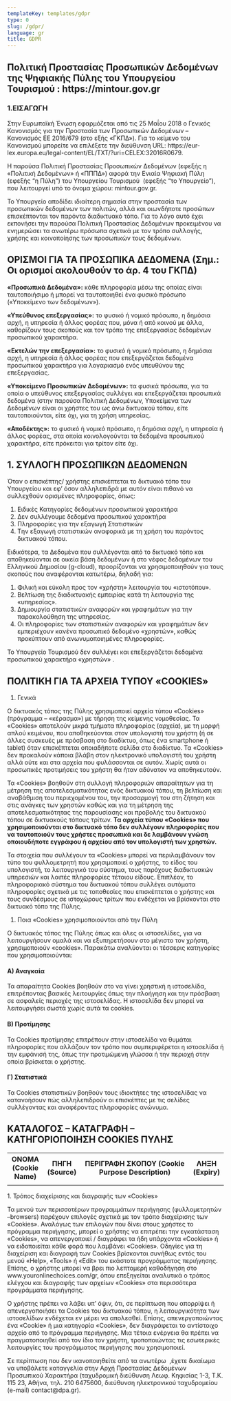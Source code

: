```yaml
---
templateKey: templates/gdpr
type: 0
slug: /gdpr/
language: gr
title: GDPR
---
```


<div>
<h2>Πολιτική Προστασίας Προσωπικών Δεδομένων της Ψηφιακής Πύλης του Υπουργείου Τουρισμού : https://mintour.gov.gr</h2>

<h3>1.ΕΙΣΑΓΩΓΗ</h3>
<p>
Στην Ευρωπαϊκή Ένωση εφαρμόζεται από τις 25 Μαΐου 2018 ο Γενικός Κανονισμός για την Προστασία των Προσωπικών Δεδομένων – Κανονισμός ΕΕ 2016/679 (στο εξής «ΓΚΠΔ»). Για το κείμενο του Κανονισμού μπορείτε να επιλέξετε την διεύθυνση URL: https://eur-lex.europa.eu/legal-content/EL/TXT/?uri=CELEX:32016R0679.</p>

<p>
Η παρούσα Πολιτική Προστασίας Προσωπικών Δεδομένων (εφεξής η «Πολιτική Δεδομένων» ή «ΠΠΠΔ») αφορά την Ενιαία Ψηφιακή Πύλη (εφεξής “η Πύλη”) του Υπουργείου Τουρισμού  (εφεξής “το Υπουργείο”), που λειτουργεί υπό το όνομα χώρου: mintour.gov.gr.</p>

<p>
Το Υπουργείο αποδίδει ιδιαίτερη σημασία στην προστασία των προσωπικών δεδομένων των πολιτών, αλλά και οιωνδήποτε προσώπων επισκέπτονται τον παρόντα διαδικτυακό τόπο. Για το λόγο αυτό έχει εκπονήσει την παρούσα Πολιτική Προστασίας Δεδομένων προκειμένου να ενημερώσει τα ανωτέρω πρόσωπα σχετικά με τον τρόπο συλλογής, χρήσης και κοινοποίησης των προσωπικών τους δεδομένων.

 </p>

<h2> ΟΡΙΣΜΟΙ ΓΙΑ ΤΑ ΠΡΟΣΩΠΙΚΑ ΔΕΔΟΜΕΝΑ
(Σημ.: Οι ορισμοί ακολουθούν το άρ. 4 του ΓΚΠΔ)</h2>

<p><strong>«Προσωπικά Δεδομένα»:</strong> κάθε πληροφορία μέσω της οποίας είναι ταυτοποιήσιμο ή μπορεί να ταυτοποιηθεί ένα φυσικό πρόσωπο («Υποκείμενο των δεδομένων»).</p>
<p>
<strong>«Υπεύθυνος επεξεργασίας»:</strong> το φυσικό ή νομικό πρόσωπο, η δημόσια αρχή, η υπηρεσία ή άλλος φορέας που, μόνα ή από κοινού με άλλα, καθορίζουν τους σκοπούς και τον τρόπο της επεξεργασίας δεδομένων προσωπικού χαρακτήρα.</p>

<p>
<strong>«Εκτελών την επεξεργασία»:</strong> το φυσικό ή νομικό πρόσωπο, η δημόσια αρχή, η υπηρεσία ή άλλος φορέας που επεξεργάζεται δεδομένα προσωπικού χαρακτήρα για λογαριασμό ενός υπευθύνου της επεξεργασίας.
</p>
<p>
<strong>«Υποκείμενο Προσωπικών Δεδομένων»:</strong> τα φυσικά πρόσωπα, για τα οποία ο υπεύθυνος επεξεργασίας συλλέγει και επεξεργάζεται προσωπικά δεδομένα (στην παρούσα Πολιτική Δεδομένων, Υποκείμενα των Δεδομένων είναι οι χρήστες του ως άνω δικτυακού τόπου, είτε ταυτοποιούνται, είτε όχι, για τη χρήση υπηρεσίας.
</p>
<p>
<strong>«Αποδέκτης»:</strong> το φυσικό ή νομικό πρόσωπο, η δημόσια αρχή, η υπηρεσία ή άλλος φορέας, στα οποία κοινολογούνται τα δεδομένα προσωπικού χαρακτήρα, είτε πρόκειται για τρίτον είτε όχι.</p>

<h2>1. ΣΥΛΛΟΓΗ ΠΡΟΣΩΠΙΚΩΝ ΔΕΔΟΜΕΝΩΝ</h2>
<p>

Όταν ο επισκέπτης/ χρήστης επισκέπτεται το δικτυακό τόπο του Υπουργείου και εφ’ όσον
αλληλεπιδρά με αυτόν
είναι πιθανό να συλλεχθούν ορισμένες πληροφορίες, όπως:</p>

1. Ειδικές Κατηγορίες δεδομένων προσωπικού χαρακτήρα
2. Δεν συλλέγουμε δεδομένα προσωπικού χαρακτήρα
3. Πληροφορίες για την εξαγωγή Στατιστικών
4. Tην εξαγωγή στατιστικών αναφορικά με τη χρήση του παρόντος δικτυακού τόπου.

<p>
Ειδικότερα, τα Δεδομένα που συλλέγονται από το δικτυακό τόπο και αποθηκεύονται σε οικεία βάση δεδομένων ή στο νέφος δεδομένων του Ελληνικού Δημοσίου (g-cloud), προορίζονται να χρησιμοποιηθούν για τους σκοπούς που αναφέρονται κατωτέρω, δηλαδή για:</p>

1. Φιλική και εύκολη προς τον «χρήστη» λειτουργία του «ιστοτόπου».
2. Βελτίωση της διαδικτυακής εμπειρίας κατά τη λειτουργία της «υπηρεσίας».
3. Δημιουργία στατιστικών αναφορών και γραφημάτων για την παρακολούθηση της υπηρεσίας.
4. Οι πληροφορίες των στατιστικών αναφορών και γραφημάτων δεν εμπεριέχουν κανένα προσωπικό δεδομένο «χρηστών», καθώς προκύπτουν από ανωνυμοποιημένες πληροφορίες.

<p>Το Υπουργείο Τουρισμού δεν συλλέγει και επεξεργάζεται δεδομένα προσωπικού χαρακτήρα «χρηστών» .</p>

<h2>ΠΟΛΙΤΙΚΗ ΓΙΑ ΤΑ ΑΡΧΕΙΑ ΤΥΠΟΥ «COOKIES»</h2>

1. Γενικά
<p>
O δικτυακός τόπος της Πύλης χρησιμοποιεί αρχεία τύπου «Cookies» (πρόγραμμα – «κέρασμα») με τήρηση της κείμενης νομοθεσίας. Τα «Cookies» αποτελούν μικρά τμήματα πληροφορίας (αρχεία), με τη μορφή απλού κειμένου, που αποθηκεύονται στον υπολογιστή του χρήστη (ή σε άλλες συσκευές με πρόσβαση στο διαδίκτυο, όπως ένα smartphone ή tablet) όταν επισκέπτεται οποιαδήποτε σελίδα στο διαδίκτυο. Τα «Cookies» δεν προκαλούν κάποια βλάβη στον ηλεκτρονικό υπολογιστή του χρήστη αλλά ούτε και στα αρχεία που φυλάσσονται σε αυτόν. Χωρίς αυτά οι προσωπικές προτιμήσεις του χρήστη θα ήταν αδύνατον να αποθηκευτούν.
</p>
<p>
Τα «Cookies» βοηθούν στη συλλογή πληροφοριών απαραίτητων για τη μέτρηση της αποτελεσματικότητας ενός δικτυακού τόπου, τη βελτίωση και αναβάθμιση του περιεχομένου του, την προσαρμογή του στη ζήτηση και στις ανάγκες των χρηστών καθώς και για τη μέτρηση της αποτελεσματικότητας της παρουσίασης και προβολής του δικτυακού τόπου σε δικτυακούς τόπους τρίτων. <strong>Τα αρχεία τύπου «Cookies» που χρησιμοποιούνται στο δικτυακό τόπο δεν συλλέγουν πληροφορίες που να ταυτοποιούν τους χρήστες προσωπικά και δε λαμβάνουν γνώση οποιουδήποτε εγγράφου ή αρχείου από τον υπολογιστή των χρηστών.</strong>
</p>
<p>
Τα στοιχεία που συλλέγουν τα «Cookies» μπορεί να περιλαμβάνουν τον τύπο του φυλλομετρητή που χρησιμοποιεί ο χρήστης, το είδος του υπολογιστή, το λειτουργικό του σύστημα, τους παρόχους διαδικτυακών υπηρεσιών και λοιπές πληροφορίες τέτοιου είδους. Επιπλέον, το πληροφοριακό σύστημα του δικτυακού τόπου συλλέγει αυτόματα πληροφορίες σχετικά με τις τοποθεσίες που επισκέπτεται ο χρήστης και τους συνδέσμους σε ιστοχώρους τρίτων που ενδέχεται να βρίσκονται στο δικτυακό τόπο της Πύλης.
</p>

1. Ποια «Cookies» χρησιμοποιούνται από την Πύλη
<p>
Ο δικτυακός τόπος της Πύλης όπως και όλες οι ιστοσελίδες, για να λειτουργήσουν ομαλά και να εξυπηρετήσουν στο μέγιστο τον χρήστη, χρησιμοποιούν «cookies». Παρακάτω αναλύονται οι τέσσερις κατηγορίες που χρησιμοποιούνται:</p>

<h4><strong>Α) Αναγκαία</strong></h4>
<p>
Τα απαραίτητα Cookies βοηθούν στο να γίνει χρηστική η ιστοσελίδα, επιτρέποντας βασικές λειτουργίες όπως την πλοήγηση και την πρόσβαση σε ασφαλείς περιοχές της ιστοσελίδας. Η ιστοσελίδα δεν μπορεί να λειτουργήσει σωστά χωρίς αυτά τα cookies.
</p>
<h4><strong>Β) Προτίμησης</strong></h4>
<p>
Τα Cookies προτίμησης επιτρέπουν στην ιστοσελίδα να θυμάται πληροφορίες που αλλάζουν τον τρόπο που συμπεριφέρεται η ιστοσελίδα ή την εμφάνισή της, όπως την προτιμώμενη γλώσσα ή την περιοχή στην οποία βρίσκεται ο χρήστης.
</p>
<h4><strong>
Γ) Στατιστικά
</strong></h4>
<p>
Τα Cookies στατιστικών βοηθούν τους ιδιοκτήτες της ιστοσελίδας να κατανοήσουν πώς αλληλεπιδρούν οι επισκέπτες με τις σελίδες συλλέγοντας και αναφέροντας πληροφορίες ανώνυμα.
</p>

<h2><strong>ΚΑΤΑΛΟΓΟΣ – ΚΑΤΑΓΡΑΦΗ – ΚΑΤΗΓΟΡΙΟΠΟΙΗΣΗ COOKIES ΠΥΛΗΣ</strong></h2>
<table>
  <tr>
    <th>ΟΝΟΜΑ (Cookie Name)</th>
    <th>ΠΗΓΗ (Source)</th>
    <th>ΠΕΡΙΓΡΑΦΗ ΣΚΟΠΟΥ (Cookie Purpose Description)</th>
    <th>ΛΗΞΗ (Expiry)</th>
  </tr>
  <tr>
    <td></td>
    <td></td>
    <td></td>
    <td</td>
  </tr>
 
</table>
1. Τρόπος διαχείρισης και διαγραφής των «Cookies»

<p>Τα μενού των περισσοτέρων προγραμμάτων περιήγησης (φυλλομετρητών –browsers) παρέχουν επιλογές σχετικά με τον τρόπο διαχείρισης των «Cookies». Αναλόγως των επιλογών που δίνει στους χρήστες το πρόγραμμα περιήγησης, μπορεί ο χρήστης να επιτρέπει την εγκατάσταση «Cookies», να απενεργοποιεί / διαγράφει τα ήδη υπάρχοντα «Cookies» ή να ειδοποιείται κάθε φορά που λαμβάνει «Cookies». Οδηγίες για τη διαχείριση και διαγραφή των Cookies βρίσκονται συνήθως εντός του μενού «Help», «Tools» ή «Edit» του εκάστοτε προγράμματος περιήγησης. Επίσης, ο χρήστης μπορεί να βρει πιο λεπτομερή καθοδήγηση στο www.youronlinechoices.com/gr, όπου επεξηγείται αναλυτικά ο τρόπος ελέγχου και διαγραφής των αρχείων «Cookies» στα περισσότερα προγράμματα περιήγησης.
</p>
<p>
Ο χρήστης πρέπει να λάβει υπ’ όψιν, ότι, σε περίπτωση που απορρίψει ή απενεργοποιήσει τα Cookies του δικτυακού τόπου, η λειτουργικότητα των ιστοσελίδων ενδέχεται εν μέρει να απολεσθεί. Επίσης, απενεργοποιώντας ένα «Cookie» ή μια κατηγορία «Cookies», δεν διαγράφεται το αντίστοιχο αρχείο από το πρόγραμμα περιήγησης. Μια τέτοια ενέργεια θα πρέπει να πραγματοποιηθεί από τον ίδιο τον χρήστη, τροποποιώντας τις εσωτερικές λειτουργίες του προγράμματος περιήγησης που χρησιμοποιεί.
</p>
<p>
Σε περίπτωση που δεν ικανοποιηθείτε από τα ανωτέρω  ,έχετε δικαίωμα να υποβάλετε καταγγελία στην Αρχή Προστασίας Δεδομένων Προσωπικού Χαρακτήρα (ταχυδρομική διεύθυνση Λεωφ. Κηφισίας 1-3, Τ.Κ. 115 23, Αθήνα, τηλ. 210 6475600, διεύθυνση ηλεκτρονικού ταχυδρομείου (e-mail) contact@dpa.gr).
</p>

</div>
